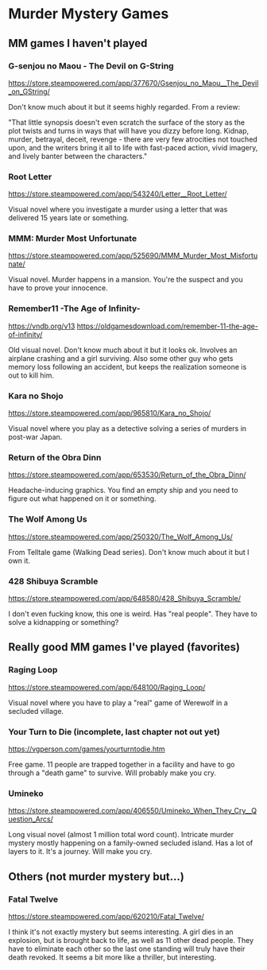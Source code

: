 Murder Mystery Games
====================

MM games I haven't played
-------------------------

### G-senjou no Maou - The Devil on G-String
<https://store.steampowered.com/app/377670/Gsenjou_no_Maou__The_Devil_on_GString/>

Don't know much about it but it seems highly regarded. From a review:

"That little synopsis doesn't even scratch the surface of the story as the plot
twists and turns in ways that will have you dizzy before long.  Kidnap, murder,
betrayal, deceit, revenge - there are very few atrocities not touched upon, and
the writers bring it all to life with fast-paced action, vivid imagery, and
lively banter between the characters."

### Root Letter
<https://store.steampowered.com/app/543240/Letter__Root_Letter/>

Visual novel where you investigate a murder using a letter that was delivered
15 years late or something.

### MMM: Murder Most Unfortunate
<https://store.steampowered.com/app/525690/MMM_Murder_Most_Misfortunate/>

Visual novel. Murder happens in a mansion. You're the suspect and you
have to prove your innocence.

### Remember11 -The Age of Infinity-
<https://vndb.org/v13>
<https://oldgamesdownload.com/remember-11-the-age-of-infinity/>

Old visual novel. Don't know much about it but it looks ok. Involves an
airplane crashing and a girl surviving. Also some other guy who gets memory
loss following an accident, but keeps the realization someone is out to kill
him.

### Kara no Shojo
<https://store.steampowered.com/app/965810/Kara_no_Shojo/>

Visual novel where you play as a detective solving a series of murders in
post-war Japan.

### Return of the Obra Dinn
<https://store.steampowered.com/app/653530/Return_of_the_Obra_Dinn/>

Headache-inducing graphics. You find an empty ship and you need to
figure out what happened on it or something.

### The Wolf Among Us
<https://store.steampowered.com/app/250320/The_Wolf_Among_Us/>

From Telltale game (Walking Dead series). Don't know much about it but I own
it.

### 428 Shibuya Scramble
<https://store.steampowered.com/app/648580/428_Shibuya_Scramble/> 

I don't even fucking know, this one is weird. Has "real people". They have to
solve a kidnapping or something?

Really good MM games I've played (favorites)
--------------------------------------------

### Raging Loop
<https://store.steampowered.com/app/648100/Raging_Loop/> 

Visual novel where you have to play a "real" game of Werewolf in a secluded
village.

### Your Turn to Die (incomplete, last chapter not out yet)
<https://vgperson.com/games/yourturntodie.htm> 

Free game. 11 people are trapped together in a facility and have to go through
a "death game" to survive. Will probably make you cry.

### Umineko
<https://store.steampowered.com/app/406550/Umineko_When_They_Cry__Question_Arcs/>

Long visual novel (almost 1 million total word count). Intricate murder mystery
mostly happening on a family-owned secluded island. Has a lot of layers to it.
It's a journey. Will make you cry.

Others (not murder mystery but...)
----------------------------------

### Fatal Twelve
<https://store.steampowered.com/app/620210/Fatal_Twelve/> 

I think it's not exactly mystery but seems interesting. A girl dies in an
explosion, but is brought back to life, as well as 11 other dead people. They
have to eliminate each other so the last one standing will truly have their
death revoked. It seems a bit more like a thriller, but interesting.
